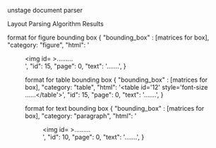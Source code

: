 unstage document parser

Layout Parsing Algorithm Results

format for figure bounding box
{
    "bounding_box" : [matrices for box],
    "category: "figure",
    "html": '<br><figure><img id= >.........</br>',
    "id": 15,
    "page": 0,
    "text": '.......',
}


format for table bounding box
{
    "bounding_box" : [matrices for box],
    "category: "table",
    "html": '<table id=\'12\' style=\'font-size ......</table'>',
    "id": 15,
    "page": 0,
    "text": '.......',
}

format for text bounding box
{
    "bounding_box" : [matrices for box],
    "category: "paragraph",
    "html": '<br><figure><img id= >.........</br>',
    "id": 10,
    "page": 0,
    "text": '.......',
}